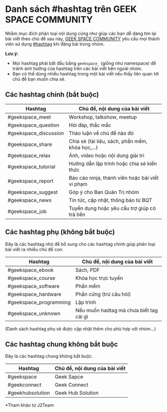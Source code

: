 # Danh sách #hashtag trên GEEK SPACE COMMUNITY

Nhằm mục đích phân loại nội dung cũng như giúp các bạn dễ dàng tìm lại bài viết theo chủ đề sau này, [GEEK SPACE COMMUNITY](https://www.facebook.com/groups/geekspacecommunity) yêu cầu mọi thành viên sử dụng [#hashtag](https://www.facebook.com/help/587836257914341) khi đăng bài trong nhóm.

**Lưu ý:**
- Mọi hashtag phải bắt đầu bằng `geekspace_` (giống như namespace) để tránh ảnh hưởng của hashtag trên các bài viết bên ngoài nhóm.
- Bạn có thể dùng nhiều hashtag trong một bài viết nếu thấy liên quan tới chủ đề bạn muốn chia sẻ.

## Các hashtag chính (bắt buộc)

| Hashtag            | Chủ đề, nội dung của bài viết                    |
|--------------------|--------------------------------------------------|
| #geekspace_meet   | Workshop, talkshow, meetup                               |
| #geekspace_question   | Hỏi đáp, thắc mắc                                |
| #geekspace_discussion | Thảo luận về chủ đề nào đó                       |
| #geekspace_share      | Chia sẻ (tài liệu, sách, phần mềm, khóa học,...) |
| #geekspace_relax      | Ảnh, video hoặc nội dung giải trí                |
| #geekspace_tutorial   | Hướng dẫn lập trình hoặc chia sẻ kiến thức       |
| #geekspace_report     | Báo cáo ninja, thành viên hoặc bài viết vi phạm  |
| #geekspace_suggest    | Góp ý cho Ban Quản Trị nhóm                      |
| #geekspace_news       | Tin tức, cập nhật, thông báo từ BQT              |
| #geekspace_job        | Tuyển dụng hoặc yêu cầu trợ giúp có trả tiền     |

## Các hashtag phụ (không bắt buộc)

Đây là các hashtag nhỏ để bổ sung cho các hashtag chính giúp phân loại bài viết ra nhiều chủ đề con.

| Hashtag             | Chủ đề, nội dung của bài viết |
|---------------------|-------------------------------|
| #geekspace_ebook       | Sách, PDF                     |
| #geekspace_course      | Khóa học trực tuyến           |
| #geekspace_software    | Phần mềm                      |
| #geekspace_hardware    | Phần cứng (trừ câu hỏi)       |
| #geekspace_programming | Lập trình                     |
| #geekspace_unknown | Nếu muốn hadtag mà chưa biết tag cái gì                     |


(Danh sách hashtag phụ sẽ được cập nhật thêm cho phù hợp với nhóm...)

## Các hashtag chung không bắt buộc

Đây là các hashtag chung không bắt buộc.

| Hashtag             | Chủ đề, nội dung của bài viết |
|---------------------|-------------------------------|
| #geekspace       | Geek Sapce                   |
| #geekconnect      | Geek Connect           |
| #geekhubsolution    | Geek Hub Solution                      |

*Tham khảo từ J2Team
